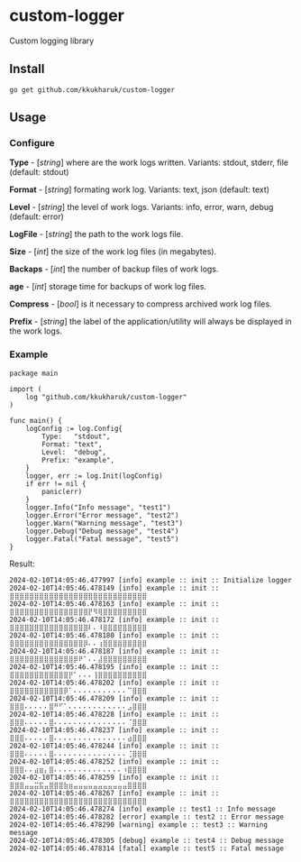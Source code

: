 # custom-logger
Custom logging library

## Install

    go get github.com/kkukharuk/custom-logger

## Usage

### Configure

**Type** - [_string_] where are the work logs written. Variants: stdout, stderr, file (default: stdout)

**Format** - [_string_] formating work log. Variants: text, json (default: text)

**Level** - [_string_] the level of work logs. Variants: info, error, warn, debug (default: error)

**LogFile** - [_string_] the path to the work logs file.

**Size** - [_int_] the size of the work log files (in megabytes).

**Backaps** - [_int_] the number of backup files of work logs.

**age** - [_int_] storage time for backups of work log files.

**Compress** - [_bool_] is it necessary to compress archived work log files.

**Prefix** - [_string_] the label of the application/utility will always be displayed in the work logs.

### Example

    package main

    import (
        log "github.com/kkukharuk/custom-logger"
    )

    func main() {
        logConfig := log.Config{
            Type:   "stdout",
            Format: "text",
            Level:  "debug",
            Prefix: "example",
        }
        logger, err := log.Init(logConfig)
        if err != nil {
            panic(err)
        }
        logger.Info("Info message", "test1")
        logger.Error("Error message", "test2")
        logger.Warn("Warning message", "test3")
        logger.Debug("Debug message", "test4")
        logger.Fatal("Fatal message", "test5")
    }

Result:

    2024-02-10T14:05:46.477997 [info] example :: init :: Initialize logger
    2024-02-10T14:05:46.478149 [info] example :: init :: ⣿⣿⣿⣿⣿⣿⣿⣿⣿⣿⣿⣿⣿⣿⣿⣿⣿⣿⣿⣿⣿⣿⣿⣿⣿⣿⣿⣿
    2024-02-10T14:05:46.478163 [info] example :: init :: ⣿⣿⣿⣿⣿⣿⣿⣿⣿⣿⣿⣿⣿⣿⣿⣿⡟⠻⢿⣿⣿⣿⣿⣿⣿⣿⣿⣿
    2024-02-10T14:05:46.478172 [info] example :: init :: ⣿⣿⣿⣿⣿⣿⣿⣿⣿⣿⣿⣿⣿⣿⣿⣿⠇⠄⠸⣿⣿⣿⣿⣿⣿⣿⣿⣿
    2024-02-10T14:05:46.478180 [info] example :: init :: ⣿⣿⣿⣿⣿⣿⣿⣿⣿⣿⣿⣿⣿⣿⣿⡿⠄⠄⢰⣿⣿⣿⣿⣿⣿⣿⣿⣿
    2024-02-10T14:05:46.478187 [info] example :: init :: ⣿⣿⣿⣿⣿⣿⣿⣿⣿⣿⣿⣿⣿⡿⠟⠁⠄⠄⣼⣿⣿⣿⣿⣿⣿⣿⣿⣿
    2024-02-10T14:05:46.478195 [info] example :: init :: ⣿⣿⣿⣿⣿⣿⣿⣿⣿⣿⣿⣿⡟⠁⠄⠄⠄⢸⣿⣿⣿⣿⣿⣿⣿⣿⣿⣿
    2024-02-10T14:05:46.478202 [info] example :: init :: ⣿⣿⣿⣿⣿⣿⣿⣿⣿⣿⣿⡿⠁⠄⠄⠄⠄⠄⠄⠄⠄⠄⠄⠄⠉⣿⣿⣿
    2024-02-10T14:05:46.478209 [info] example :: init :: ⣿⣿⣿⠄⠄⠄⠄⠄⣿⠛⠋⠁⠄⠄⠄⠄⠄⠄⠄⠄⠄⠄⠄⠄⣠⣿⣿⣿
    2024-02-10T14:05:46.478228 [info] example :: init :: ⣿⣿⣿⠄⠄⠄⠄⠄⣿⠄⠄⠄⠄⠄⠄⠄⠄⠄⠄⠄⠄⠄⠄⠄⠈⣿⣿⣿
    2024-02-10T14:05:46.478237 [info] example :: init :: ⣿⣿⣿⠄⠄⠄⠄⠄⣿⠄⠄⠄⠄⠄⠄⠄⠄⠄⠄⠄⠄⠄⠄⠄⣴⣿⣿⣿
    2024-02-10T14:05:46.478244 [info] example :: init :: ⣿⣿⣿⠄⠄⠄⠄⠄⣿⠄⠄⠄⠄⠄⠄⠄⠄⠄⠄⠄⠄⠄⠄⠄⢈⣿⣿⣿
    2024-02-10T14:05:46.478252 [info] example :: init :: ⣿⣿⣿⠄⠄⣴⣶⡄⣿⠄⠄⠄⠄⠄⠄⠄⠄⠄⠄⠄⠄⠄⠄⠰⣿⣿⣿⣿
    2024-02-10T14:05:46.478259 [info] example :: init :: ⣿⣿⣿⣤⣤⣭⣯⣤⣿⣿⣿⣷⣶⣤⣤⣤⣤⣤⣤⣤⣤⣤⣤⣤⣿⣿⣿⣿
    2024-02-10T14:05:46.478267 [info] example :: init :: ⣿⣿⣿⣿⣿⣿⣿⣿⣿⣿⣿⣿⣿⣿⣿⣿⣿⣿⣿⣿⣿⣿⣿⣿⣿⣿⣿⣿
    2024-02-10T14:05:46.478274 [info] example :: test1 :: Info message
    2024-02-10T14:05:46.478282 [error] example :: test2 :: Error message
    2024-02-10T14:05:46.478290 [warning] example :: test3 :: Warning message
    2024-02-10T14:05:46.478305 [debug] example :: test4 :: Debug message
    2024-02-10T14:05:46.478314 [fatal] example :: test5 :: Fatal message
